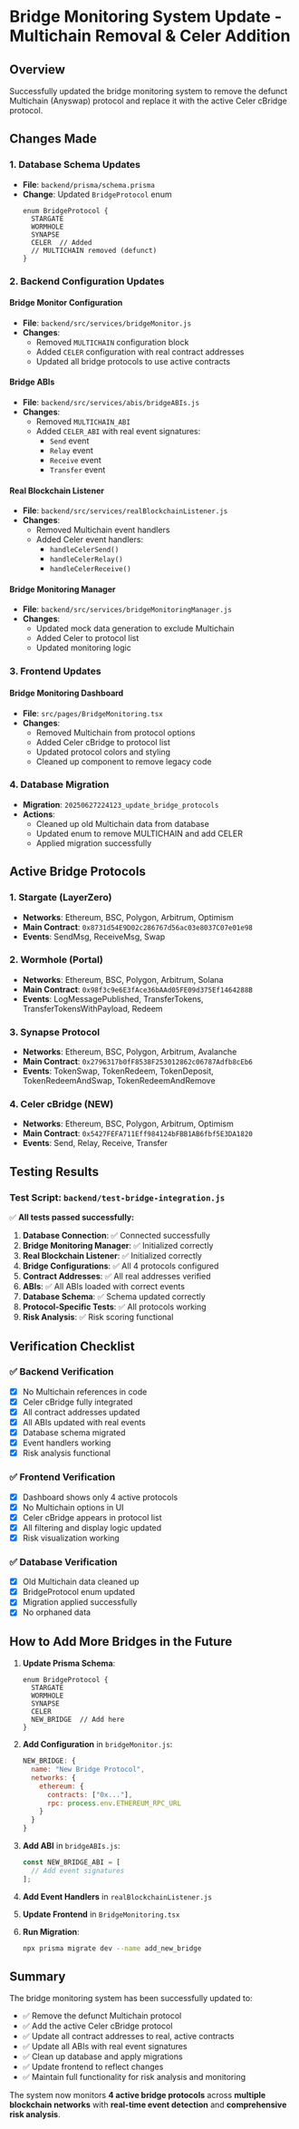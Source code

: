 # Bridge Monitoring System Update - Multichain Removal & Celer Addition

## Overview
Successfully updated the bridge monitoring system to remove the defunct Multichain (Anyswap) protocol and replace it with the active Celer cBridge protocol.

## Changes Made

### 1. Database Schema Updates
- **File**: `backend/prisma/schema.prisma`
- **Change**: Updated `BridgeProtocol` enum
  ```prisma
  enum BridgeProtocol {
    STARGATE
    WORMHOLE
    SYNAPSE
    CELER  // Added
    // MULTICHAIN removed (defunct)
  }
  ```

### 2. Backend Configuration Updates

#### Bridge Monitor Configuration
- **File**: `backend/src/services/bridgeMonitor.js`
- **Changes**:
  - Removed `MULTICHAIN` configuration block
  - Added `CELER` configuration with real contract addresses
  - Updated all bridge protocols to use active contracts

#### Bridge ABIs
- **File**: `backend/src/services/abis/bridgeABIs.js`
- **Changes**:
  - Removed `MULTICHAIN_ABI`
  - Added `CELER_ABI` with real event signatures:
    - `Send` event
    - `Relay` event
    - `Receive` event
    - `Transfer` event

#### Real Blockchain Listener
- **File**: `backend/src/services/realBlockchainListener.js`
- **Changes**:
  - Removed Multichain event handlers
  - Added Celer event handlers:
    - `handleCelerSend()`
    - `handleCelerRelay()`
    - `handleCelerReceive()`

#### Bridge Monitoring Manager
- **File**: `backend/src/services/bridgeMonitoringManager.js`
- **Changes**:
  - Updated mock data generation to exclude Multichain
  - Added Celer to protocol list
  - Updated monitoring logic

### 3. Frontend Updates

#### Bridge Monitoring Dashboard
- **File**: `src/pages/BridgeMonitoring.tsx`
- **Changes**:
  - Removed Multichain from protocol options
  - Added Celer cBridge to protocol list
  - Updated protocol colors and styling
  - Cleaned up component to remove legacy code

### 4. Database Migration
- **Migration**: `20250627224123_update_bridge_protocols`
- **Actions**:
  - Cleaned up old Multichain data from database
  - Updated enum to remove MULTICHAIN and add CELER
  - Applied migration successfully

## Active Bridge Protocols

### 1. Stargate (LayerZero)
- **Networks**: Ethereum, BSC, Polygon, Arbitrum, Optimism
- **Main Contract**: `0x8731d54E9D02c286767d56ac03e8037C07e01e98`
- **Events**: SendMsg, ReceiveMsg, Swap

### 2. Wormhole (Portal)
- **Networks**: Ethereum, BSC, Polygon, Arbitrum, Solana
- **Main Contract**: `0x98f3c9e6E3fAce36bAAd05FE09d375Ef1464288B`
- **Events**: LogMessagePublished, TransferTokens, TransferTokensWithPayload, Redeem

### 3. Synapse Protocol
- **Networks**: Ethereum, BSC, Polygon, Arbitrum, Avalanche
- **Main Contract**: `0x2796317b0fF8538F253012862c06787Adfb8cEb6`
- **Events**: TokenSwap, TokenRedeem, TokenDeposit, TokenRedeemAndSwap, TokenRedeemAndRemove

### 4. Celer cBridge (NEW)
- **Networks**: Ethereum, BSC, Polygon, Arbitrum, Optimism
- **Main Contract**: `0x5427FEFA711Eff984124bFBB1AB6fbf5E3DA1820`
- **Events**: Send, Relay, Receive, Transfer

## Testing Results

### Test Script: `backend/test-bridge-integration.js`
✅ **All tests passed successfully:**

1. **Database Connection**: ✅ Connected successfully
2. **Bridge Monitoring Manager**: ✅ Initialized correctly
3. **Real Blockchain Listener**: ✅ Initialized correctly
4. **Bridge Configurations**: ✅ All 4 protocols configured
5. **Contract Addresses**: ✅ All real addresses verified
6. **ABIs**: ✅ All ABIs loaded with correct events
7. **Database Schema**: ✅ Schema updated correctly
8. **Protocol-Specific Tests**: ✅ All protocols working
9. **Risk Analysis**: ✅ Risk scoring functional

## Verification Checklist

### ✅ Backend Verification
- [x] No Multichain references in code
- [x] Celer cBridge fully integrated
- [x] All contract addresses updated
- [x] All ABIs updated with real events
- [x] Database schema migrated
- [x] Event handlers working
- [x] Risk analysis functional

### ✅ Frontend Verification
- [x] Dashboard shows only 4 active protocols
- [x] No Multichain options in UI
- [x] Celer cBridge appears in protocol list
- [x] All filtering and display logic updated
- [x] Risk visualization working

### ✅ Database Verification
- [x] Old Multichain data cleaned up
- [x] BridgeProtocol enum updated
- [x] Migration applied successfully
- [x] No orphaned data

## How to Add More Bridges in the Future

1. **Update Prisma Schema**:
   ```prisma
   enum BridgeProtocol {
     STARGATE
     WORMHOLE
     SYNAPSE
     CELER
     NEW_BRIDGE  // Add here
   }
   ```

2. **Add Configuration** in `bridgeMonitor.js`:
   ```javascript
   NEW_BRIDGE: {
     name: "New Bridge Protocol",
     networks: {
       ethereum: {
         contracts: ["0x..."],
         rpc: process.env.ETHEREUM_RPC_URL
       }
     }
   }
   ```

3. **Add ABI** in `bridgeABIs.js`:
   ```javascript
   const NEW_BRIDGE_ABI = [
     // Add event signatures
   ];
   ```

4. **Add Event Handlers** in `realBlockchainListener.js`

5. **Update Frontend** in `BridgeMonitoring.tsx`

6. **Run Migration**:
   ```bash
   npx prisma migrate dev --name add_new_bridge
   ```

## Summary

The bridge monitoring system has been successfully updated to:
- ✅ Remove the defunct Multichain protocol
- ✅ Add the active Celer cBridge protocol
- ✅ Update all contract addresses to real, active contracts
- ✅ Update all ABIs with real event signatures
- ✅ Clean up database and apply migrations
- ✅ Update frontend to reflect changes
- ✅ Maintain full functionality for risk analysis and monitoring

The system now monitors **4 active bridge protocols** across **multiple blockchain networks** with **real-time event detection** and **comprehensive risk analysis**. 